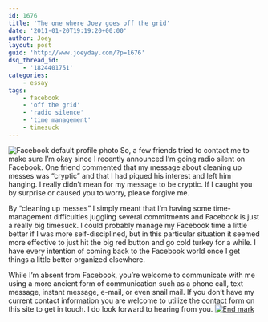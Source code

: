 ```yaml
---
id: 1676
title: 'The one where Joey goes off the grid'
date: '2011-01-20T19:19:20+00:00'
author: Joey
layout: post
guid: 'http://www.joeyday.com/?p=1676'
dsq_thread_id:
    - '1824401751'
categories:
    - essay
tags:
    - facebook
    - 'off the grid'
    - 'radio silence'
    - 'time management'
    - timesuck
---
```


![](http://joeyday.com/wp-content/uploads/2011/01/facebook-no-image-150x150.gif "Facebook default profile photo") So, a few friends tried to contact me to make sure I’m okay since I recently announced I’m going radio silent on Facebook. One friend commented that my message about cleaning up messes was “cryptic” and that I had piqued his interest and left him hanging. I really didn’t mean for my message to be cryptic. If I caught you by surprise or caused you to worry, please forgive me.

By “cleaning up messes” I simply meant that I’m having some time-management difficulties juggling several commitments and Facebook is just a really big timesuck. I could probably manage my Facebook time a little better if I was more self-disciplined, but in this particular situation it seemed more effective to just hit the big red button and go cold turkey for a while. I have every intention of coming back to the Facebook world once I get things a little better organized elsewhere.

While I’m absent from Facebook, you’re welcome to communicate with me using a more ancient form of communication such as a phone call, text message, instant message, e-mail, or even snail mail. If you don’t have my current contact information you are welcome to utilize the [contact form](/contact) on this site to get in touch. I do look forward to hearing from you. [![](http://joeyday.com/wp-content/uploads/2009/08/endmark.png "End mark")](http://joeyday.com/wp-content/uploads/2009/08/endmark.png)